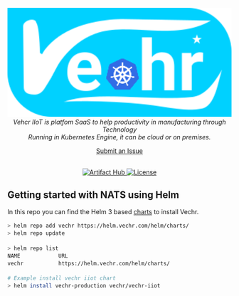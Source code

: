 <p align="center">
  <a href="" target="blank"><img src="https://raw.githubusercontent.com/vechr/k8s/master/images/vechrk8s.svg" width="1000" alt="Vechr k8s" /></a>
  <br>
  <i>Vehcr IIoT is platfom SaaS to help productivity in manufacturing through Technology
    <br> Running in Kubernetes Engine, it can be cloud or on premises.</i>
  <br>
</p>

<p align="center">
  <a href="https://github.com/vechr/k8s/issues">Submit an Issue</a>
  <br>
  <br>
</p>

<p align="center">
  <a href="https://artifacthub.io/packages/search?repo=vechr">
    <img alt="Artifact Hub" src="https://img.shields.io/endpoint?url=https://artifacthub.io/badge/repository/vechr">
  </a>
  <a href="https://raw.githubusercontent.com/vechr/k8s/master/LICENSE">
    <img alt="License" src="https://img.shields.io/github/license/vechr/k8s">
  </a>
</p>


## Getting started with NATS using Helm

In this repo you can find the Helm 3 based [charts](https://github.com/vechr/k8s/tree/master/helm/charts) to install Vechr.

```sh
> helm repo add vechr https://helm.vechr.com/helm/charts/
> helm repo update

> helm repo list
NAME          	URL 
vechr          	https://helm.vechr.com/helm/charts/

# Example install vechr iiot chart
> helm install vechr-production vechr/vechr-iiot
```